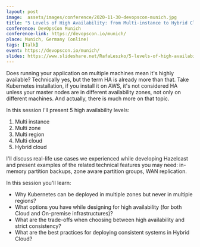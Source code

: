 ```yaml
---
layout: post
image:  assets/images/conference/2020-11-30-devopscon-munich.jpg
title: "5 Levels of High Availability: from Multi-instance to Hybrid Cloud"
conference: DevOpsCon Munich
conference-link: https://devopscon.io/munich/
place: Munich, Germany (online)
tags: [Talk]
event: https://devopscon.io/munich/
slides: https://www.slideshare.net/RafaLeszko/5-levels-of-high-availability-from-multi-instance-to-hybrid-cloud
---
```


Does running your application on multiple machines mean it's highly available? Technically yes, but the term HA is already more than that. Take Kubernetes installation, if you install it on AWS, it's not considered HA unless your master nodes are in different availability zones, not only on different machines. And actually, there is much more on that topic.

In this session I'll present 5 high availability levels:
1. Multi instance
2. Multi zone
3. Multi region
4. Multi cloud
5. Hybrid cloud

I'll discuss real-life use cases we experienced while developing Hazelcast and present examples of the related technical features you may need: in-memory partition backups, zone aware partition groups, WAN replication.

In this session you'll learn:
- Why Kubernetes can be deployed in multiple zones but never in multiple regions?
- What options you have while designing for high availability (for both Cloud and On-premise infrastructures)?
- What are the trade-offs when choosing between high availability and strict consistency?
- What are the best practices for deploying consistent systems in Hybrid Cloud?
